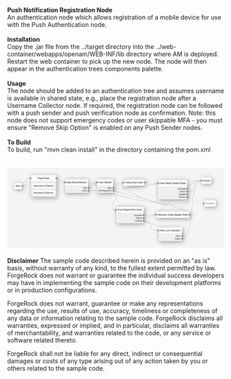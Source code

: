 <!--
 * The contents of this file are subject to the terms of the Common Development and
 * Distribution License (the License). You may not use this file except in compliance with the
 * License.
 *
 * You can obtain a copy of the License at legal/CDDLv1.0.txt. See the License for the
 * specific language governing permission and limitations under the License.
 *
 * When distributing Covered Software, include this CDDL Header Notice in each file and include
 * the License file at legal/CDDLv1.0.txt. If applicable, add the following below the CDDL
 * Header, with the fields enclosed by brackets [] replaced by your own identifying
 * information: "Portions copyright [year] [name of copyright owner]".
 *
 * Copyright 2017 ForgeRock AS.
-->
<b>Push Notification Registration Node</b>
<br/>
An authentication node which allows registration of a mobile device for use with the Push Authentication node.
<br/>
<br/>
<b>Installation</b>
<br/>
Copy the .jar file from the ../target directory into the ../web-container/webapps/openam/WEB-INF/lib directory where AM is deployed.  Restart the web container to pick up the new node.  The node will then appear in the authentication trees components palette.
<br/>
<br/>
<b>Usage</b>
<br/>
The node should be added to an authentication tree and assumes username is available in shared state, e.g., place the registration node after a Username Collector node. If required, the registration node can be followed with a push sender and push verification node as confirmation.
Note: this node does not support emergency codes or user skippable MFA - you must ensure "Remove Skip Option" is enabled on any Push Sender nodes.
<br/>
<br/>
<b>To Build</b>
<br/>
To build, run "mvn clean install" in the directory containing the pom.xml
<br/>
<br/>
<br/>
![ScreenShot](./example.png)
<br/>
<br/>
<b>Disclaimer</b>
The sample code described herein is provided on an "as is" basis, without warranty of any kind, to the fullest extent permitted by law. ForgeRock does not warrant or guarantee the individual success developers may have in implementing the sample code on their development platforms or in production configurations.

ForgeRock does not warrant, guarantee or make any representations regarding the use, results of use, accuracy, timeliness or completeness of any data or information relating to the sample code. ForgeRock disclaims all warranties, expressed or implied, and in particular, disclaims all warranties of merchantability, and warranties related to the code, or any service or software related thereto.

ForgeRock shall not be liable for any direct, indirect or consequential damages or costs of any type arising out of any action taken by you or others related to the sample code.